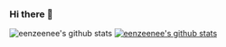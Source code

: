 ### Hi there 👋

<!--
**eenzeenee/eenzeenee** is a ✨ _special_ ✨ repository because its `README.md` (this file) appears on your GitHub profile.

Here are some ideas to get you started:

- 🔭 I’m currently working on ...
- 🌱 I’m currently learning ...
- 👯 I’m looking to collaborate on ...
- 🤔 I’m looking for help with ...
- 💬 Ask me about ...
- 📫 How to reach me: ...
- 😄 Pronouns: ...
- ⚡ Fun fact: ...
-->
![eenzeenee's github stats](https://github-readme-stats.vercel.app/api?username=eenzeenee&show_icons=true)
[![eenzeenee's github stats](https://github-readme-stats.vercel.app/api/top-langs/?username=eenzeenee&show_icons=true&hide_border=true&title_color=004386&icon_color=004386&layout=compact)](https://github.com/eenzeenee)
